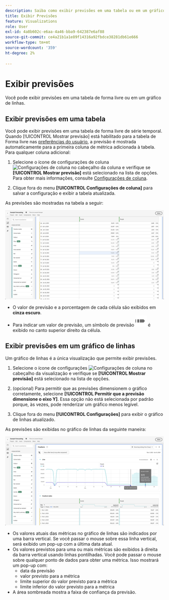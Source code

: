 ```yaml
---
description: Saiba como exibir previsões em uma tabela ou em um gráfico de linhas.
title: Exibir Previsões
feature: Visualizations
role: User
exl-id: 4a8b602c-e6aa-4a46-bba9-642387e6af88
source-git-commit: ce4a21b1a1e89f14316a92fbdce38281db61e666
workflow-type: tm+mt
source-wordcount: '359'
ht-degree: 2%

---
```


# Exibir previsões

Você pode exibir previsões em uma tabela de forma livre ou em um gráfico de linhas.

## Exibir previsões em uma tabela

Você pode exibir previsões em uma tabela de forma livre de série temporal. Quando [!UICONTROL Mostrar previsão] está habilitado para a tabela de Forma livre nas [preferências do usuário](../user-preferences.md), a previsão é mostrada automaticamente para a primeira coluna de métrica adicionada à tabela. Para qualquer coluna adicional:

1. Selecione o ícone de configurações de coluna ![Configurações de coluna](https://spectrum.adobe.com/static/icons/workflow_18/Smock_Settings_18_N.svg) no cabeçalho da coluna e verifique se **[!UICONTROL Mostrar previsão]** está selecionado na lista de opções. Para obter mais informações, consulte [Configurações de coluna](../visualizations/freeform-table/column-row-settings/column-settings.md).

1. Clique fora do menu **[!UICONTROL Configurações de coluna]** para salvar a configuração e exibir a tabela atualizada.

As previsões são mostradas na tabela a seguir:

![Mostrar previsão na tabela](assets/show-forecast-table.png)

* O valor de previsão e a porcentagem de cada célula são exibidos em **cinza escuro**.
* Para indicar um valor de previsão, um símbolo de previsão ![ForecastAnalytics](/help/assets/icons/ForecastAnalytics.svg) é exibido no canto superior direito da célula.


## Exibir previsões em um gráfico de linhas

Um gráfico de linhas é a única visualização que permite exibir previsões.

1. Selecione o ícone de configurações ![Configurações de coluna](https://spectrum.adobe.com/static/icons/workflow_18/Smock_Settings_18_N.svg) no cabeçalho da visualização e verifique se **[!UICONTROL Mostrar previsão]** está selecionado na lista de opções.

1. (opcional) Para permitir que as previsões dimensionem o gráfico corretamente, selecione **[!UICONTROL Permitir que a previsão dimensione o eixo Y]**. Essa opção não está selecionada por padrão porque, às vezes, pode renderizar um gráfico menos legível.

1. Clique fora do menu **[!UICONTROL Configurações]** para exibir o gráfico de linhas atualizado.

As previsões são exibidas no gráfico de linhas da seguinte maneira:

![Mostrar previsão no gráfico de linhas](assets/show-forecast-linechart.png)

* Os valores atuais das métricas no gráfico de linhas são indicados por uma barra vertical. Se você passar o mouse sobre essa linha vertical, será exibido um pop-up com a última data atual.
* Os valores previstos para uma ou mais métricas são exibidos à direita da barra vertical usando linhas pontilhadas. Você pode passar o mouse sobre qualquer ponto de dados para obter uma métrica. Isso mostrará um pop-up com:
   * data da previsão
   * valor previsto para a métrica
   * limite superior do valor previsto para a métrica
   * limite inferior do valor previsto para a métrica
* A área sombreada mostra a faixa de confiança da previsão.
